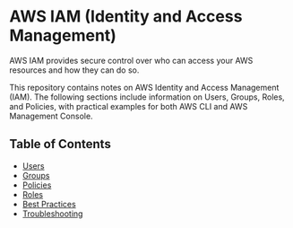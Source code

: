 # AWS IAM (Identity and Access Management)

AWS IAM provides secure control over who can access your AWS resources and how they can do so.

This repository contains notes on AWS Identity and Access Management (IAM). The following sections include information on Users, Groups, Roles, and Policies, with practical examples for both AWS CLI and AWS Management Console.

## Table of Contents
- [Users](1-users.md)
- [Groups](2-groups.md)
- [Policies](3-policies.md)
- [Roles](4-roles.md)
- [Best Practices](5-bestPractices.md)
- [Troubleshooting](6-troubleshooting.md)